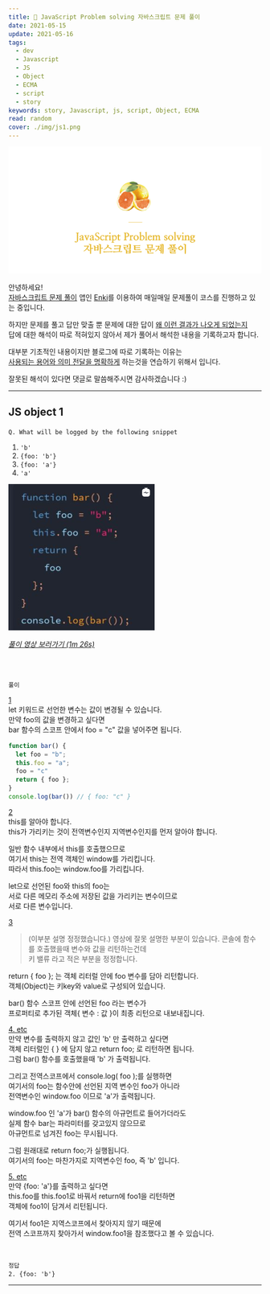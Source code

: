```yaml
---
title: 🍊 JavaScript Problem solving 자바스크립트 문제 풀이
date: 2021-05-15
update: 2021-05-16
tags:
  - dev
  - Javascript
  - JS
  - Object
  - ECMA
  - script
  - story
keywords: story, Javascript, js, script, Object, ECMA
read: random
cover: ./img/js1.png
---
```


![](img/js3.png)

안녕하세요!  
<u>자바스크립트 문제 풀이</u> 앱인 [Enki](https://www.enki.com/)를 이용하여 매일매일 문제풀이 코스를 진행하고 있는 중입니다.  

하지만 문제를 풀고 답만 맞출 뿐 문제에 대한 답이 <u>왜 이런 결과가 나오게 되었는지</u>  
답에 대한 해석이 따로 적혀있지 않아서 제가 풀어서 해석한 내용을 기록하고자 합니다.

대부분 기초적인 내용이지만 블로그에 따로 기록하는 이유는  
<u>사용되는 용어와 의미 전달을 명확하게</u> 하는것을 연습하기 위해서 입니다.  

잘못된 해석이 있다면 댓글로 말씀해주시면 감사하겠습니다 :)

<hr />

## JS object 1

`Q. What will be logged by the following snippet`    
1. `'b'`  
2. `{foo: 'b'}`  
3. `{foo: 'a'}`  
4. `'a'`

![](img/js2.png)

*[풀이 영상 보러가기 (1m 26s)](https://www.instagram.com/p/CO5S8WKg3X_/)*

<br style="margin-bottom: 50px"> </br>

`풀이`

<u>1</u>  
let 키워드로 선언한 변수는 값이 변경될 수 있습니다.  
만약 foo의 값을 변경하고 싶다면  
bar 함수의 스코프 안에서 foo = "c" 값을 넣어주면 됩니다.
```js
function bar() {
  let foo = "b";
  this.foo = "a";
  foo = "c"
  return { foo };
}
console.log(bar()) // { foo: "c" }
```

<u>2</u>  
this를 알아야 합니다.  
this가 가리키는 것이 전역변수인지 지역변수인지를 먼저 알아야 합니다.  

일반 함수 내부에서 this를 호출했으므로  
여기서 this는 전역 객체인 window를 가리킵니다.  
따라서 this.foo는 window.foo를 가리킵니다.

let으로 선언된 foo와 this의 foo는  
서로 다른 메모리 주소에 저장된 값을 가리키는 변수이므로  
서로 다른 변수입니다.

<u>3</u>  
> (이부분 설명 정정했습니다.)
> 영상에 잘못 설명한 부분이 있습니다.
> 콘솔에 함수를 호출했을때 변수와 값을 리턴하는건데  
> 키 밸류 라고 적은 부분을 정정합니다.

return { foo }; 는 객체 리터럴 안에 foo 변수를 담아 리턴합니다.  
객체(Object)는 키key와 value로 구성되어 있습니다.

bar() 함수 스코프 안에 선언된 foo 라는 변수가  
프로퍼티로 추가된 객체{ 변수 : 값 }이 최종 리턴으로 내보내집니다.

<u>4. etc</u>  
만약 변수를 출력하지 않고 값인 'b' 만 출력하고 싶다면  
객체 리터럴인 { } 에 담지 않고 return foo; 로 리턴하면 됩니다.  
그럼 bar() 함수를 호출했을때 'b' 가 출력됩니다.

그리고 전역스코프에서 console.log( foo );를 실행하면  
여기서의 foo는 함수안에 선언된 지역 변수인 foo가 아니라  
전역변수인 window.foo 이므로 'a'가 출력됩니다.

window.foo 인 'a'가 bar() 함수의 아규먼트로 들어가더라도  
실제 함수 bar는 파라미터를 갖고있지 않으므로  
아규먼트로 넘겨진 foo는 무시됩니다.

그럼 원래대로 return foo;가 실행됩니다.  
여기서의 foo는 마찬가지로 지역변수인 foo, 즉 'b' 입니다.

<u>5. etc</u>  
만약 {foo: 'a'}를 출력하고 싶다면  
this.foo를 this.foo1로 바꿔서 return에 foo1을 리턴하면  
객체에 foo1이 담겨서 리턴됩니다.

여기서 foo1은 지역스코프에서 찾아지지 않기 때문에  
전역 스코프까지 찾아가서 window.foo1을 참조했다고 볼 수 있습니다.

<br/>

`정답`  
`2. {foo: 'b'}`

<hr>

## 


